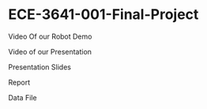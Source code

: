# ECE-3641-001-Final-Project

Video Of our Robot Demo

Video of our Presentation

Presentation Slides

Report

Data File
